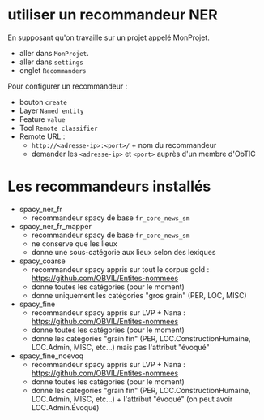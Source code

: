 # utiliser un recommandeur NER

En supposant qu'on travaille sur un projet appelé MonProjet.

- aller dans `MonProjet`.
- aller dans `settings`
- onglet `Recommanders`

Pour configurer un recommandeur :

- bouton `create`
- Layer `Named entity`
- Feature `value`
- Tool `Remote classifier`
- Remote URL :
    - `http://<adresse-ip>:<port>/` + nom du recommandeur
    - demander les `<adresse-ip>` et `<port>` auprès d'un membre d'ObTIC

# Les recommandeurs installés

- spacy_ner_fr
    - recommandeur spacy de base `fr_core_news_sm`
- spacy_ner_fr_mapper
    - recommandeur spacy de base `fr_core_news_sm`
    - ne conserve que les lieux
    - donne une sous-catégorie aux lieux selon des lexiques
- spacy_coarse
    - recommandeur spacy appris sur tout le corpus gold : https://github.com/OBVIL/Entites-nommees
    - donne toutes les catégories (pour le moment)
    - donne uniquement les catégories "gros grain" (PER, LOC, MISC)
- spacy_fine
    - recommandeur spacy appris sur LVP + Nana : https://github.com/OBVIL/Entites-nommees
    - donne toutes les catégories (pour le moment)
    - donne les catégories "grain fin" (PER, LOC.ConstructionHumaine, LOC.Admin, MISC, etc...) mais pas l'attribut "évoqué"
- spacy_fine_noevoq
    - recommandeur spacy appris sur LVP + Nana : https://github.com/OBVIL/Entites-nommees
    - donne toutes les catégories (pour le moment)
    - donne les catégories "grain fin" (PER, LOC.ConstructionHumaine, LOC.Admin, MISC, etc...) + l'attribut "évoqué" (on peut avoir LOC.Admin.Évoqué)

